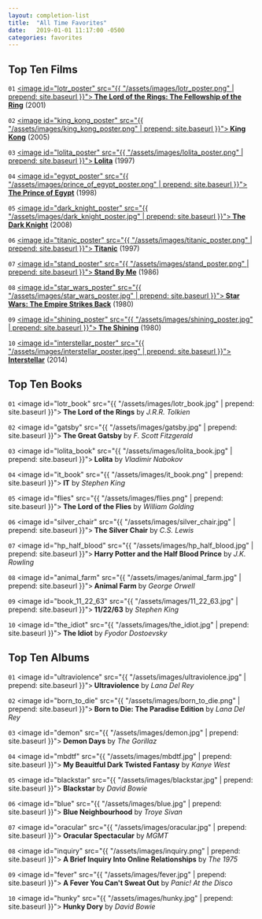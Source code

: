 ```yaml
---
layout: completion-list
title:  "All Time Favorites"
date:   2019-01-01 11:17:00 -0500
categories: favorites
---
```

## Top Ten Films
`01` <a href="https://www.imdb.com/title/tt0120737/?ref_=nv_sr_1?ref_=nv_sr_1"><image id="lotr_poster" src="{{ "/assets/images/lotr_poster.png" | prepend: site.baseurl }}"></image><b> The Lord of the Rings: The Fellowship of the Ring</b></a> (2001)

`02` <a href="https://www.imdb.com/title/tt0360717/?ref_=nv_sr_1?ref_=nv_sr_1"><image id="king_kong_poster" src="{{ "/assets/images/king_kong_poster.png" | prepend: site.baseurl }}"></image><b> King Kong</b></a> (2005)

`03` <a href="https://www.imdb.com/title/tt0119558/?ref_=nv_sr_1?ref_=nv_sr_1"><image id="lolita_poster" src="{{ "/assets/images/lolita_poster.png" | prepend: site.baseurl }}"></image><b> Lolita</b></a> (1997)

`04` <a href="https://www.imdb.com/title/tt0120794/?ref_=nv_sr_1?ref_=nv_sr_1"><image id="egypt_poster" src="{{ "/assets/images/prince_of_egypt_poster.png" | prepend: site.baseurl }}"></image><b> The Prince of Egypt</b></a> (1998)

`05` <a href="https://www.imdb.com/title/tt0468569/?ref_=nv_sr_1?ref_=nv_sr_1"><image id="dark_knight_poster" src="{{ "/assets/images/dark_knight_poster.jpg" | prepend: site.baseurl }}"></image><b> The Dark Knight</b></a> (2008)

`06` <a href="https://www.imdb.com/title/tt0120338/?ref_=nv_sr_1?ref_=nv_sr_1"><image id="titanic_poster" src="{{ "/assets/images/titanic_poster.png" | prepend: site.baseurl }}"></image><b> Titanic</b></a> (1997)

`07` <a href="https://www.imdb.com/title/tt0092005/?ref_=nv_sr_1?ref_=nv_sr_1"><image id="stand_poster" src="{{ "/assets/images/stand_poster.png" | prepend: site.baseurl }}"></image><b> Stand By Me</b></a> (1986)

`08` <a href="https://www.imdb.com/title/tt0080684/?ref_=nv_sr_1?ref_=nv_sr_1"><image id="star_wars_poster" src="{{ "/assets/images/star_wars_poster.jpg" | prepend: site.baseurl }}"></image><b> Star Wars: The Empire Strikes Back</b></a> (1980)

`09` <a href="https://www.imdb.com/title/tt0081505/?ref_=nv_sr_1?ref_=nv_sr_1"><image id="shining_poster" src="{{ "/assets/images/shining_poster.jpg" | prepend: site.baseurl }}"></image><b> The Shining</b></a> (1980)

`10` <a href="https://www.imdb.com/title/tt0816692/?ref_=nv_sr_1?ref_=nv_sr_1"><image id="interstellar_poster" src="{{ "/assets/images/interstellar_poster.jpeg" | prepend: site.baseurl }}"></image><b> Interstellar</b></a> (2014)

## Top Ten Books
`01` <image id="lotr_book" src="{{ "/assets/images/lotr_book.jpg" | prepend: site.baseurl }}"></image><b> The Lord of the Rings</b> by _J.R.R. Tolkien_

`02` <image id="gatsby" src="{{ "/assets/images/gatsby.jpg" | prepend: site.baseurl }}"></image><b> The Great Gatsby</b> by _F. Scott Fitzgerald_

`03` <image id="lolita_book" src="{{ "/assets/images/lolita_book.jpg" | prepend: site.baseurl }}"></image><b> Lolita</b> by _Vladimir Nabokov_

`04` <image id="it_book" src="{{ "/assets/images/it_book.png" | prepend: site.baseurl }}"></image><b> IT</b> by _Stephen King_

`05` <image id="flies" src="{{ "/assets/images/flies.png" | prepend: site.baseurl }}"></image><b> The Lord of the Flies</b> by _William Golding_

`06` <image id="silver_chair" src="{{ "/assets/images/silver_chair.jpg" | prepend: site.baseurl }}"></image><b> The Silver Chair</b> by _C.S. Lewis_

`07` <image id="hp_half_blood" src="{{ "/assets/images/hp_half_blood.jpg" | prepend: site.baseurl }}"></image><b> Harry Potter and the Half Blood Prince</b> by _J.K. Rowling_

`08` <image id="animal_farm" src="{{ "/assets/images/animal_farm.jpg" | prepend: site.baseurl }}"></image><b> Animal Farm</b> by _George Orwell_

`09` <image id="book_11_22_63" src="{{ "/assets/images/11_22_63.jpg" | prepend: site.baseurl }}"></image><b> 11/22/63</b> by _Stephen King_

`10` <image id="the_idiot" src="{{ "/assets/images/the_idiot.jpg" | prepend: site.baseurl }}"></image><b> The Idiot</b> by _Fyodor Dostoevsky_

## Top Ten Albums
`01` <image id="ultraviolence" src="{{ "/assets/images/ultraviolence.jpg" | prepend: site.baseurl }}"></image><b> Ultraviolence</b> by _Lana Del Rey_

`02` <image id="born_to_die" src="{{ "/assets/images/born_to_die.png" | prepend: site.baseurl }}"></image><b> Born to Die: The Paradise Edition</b> by _Lana Del Rey_

`03` <image id="demon" src="{{ "/assets/images/demon.jpg" | prepend: site.baseurl }}"></image><b> Demon Days</b> by _The Gorillaz_

`04` <image id="mbdtf" src="{{ "/assets/images/mbdtf.jpg" | prepend: site.baseurl }}"></image><b> My Beauitful Dark Twisted Fantasy</b> by _Kanye West_

`05` <image id="blackstar" src="{{ "/assets/images/blackstar.jpg" | prepend: site.baseurl }}"></image><b> Blackstar</b> by _David Bowie_

`06` <image id="blue" src="{{ "/assets/images/blue.jpg" | prepend: site.baseurl }}"></image><b> Blue Neighbourhood</b> by _Troye Sivan_

`07` <image id="oracular" src="{{ "/assets/images/oracular.jpg" | prepend: site.baseurl }}"></image><b> Oracular Spectacular</b> by _MGMT_

`08` <image id="inquiry" src="{{ "/assets/images/inquiry.png" | prepend: site.baseurl }}"></image><b> A Brief Inquiry Into Online Relationships</b> by _The 1975_

`09` <image id="fever" src="{{ "/assets/images/fever.jpg" | prepend: site.baseurl }}"></image><b> A Fever You Can't Sweat Out</b> by _Panic! At the Disco_

`10` <image id="hunky" src="{{ "/assets/images/hunky.jpg" | prepend: site.baseurl }}"></image><b> Hunky Dory</b> by _David Bowie_
